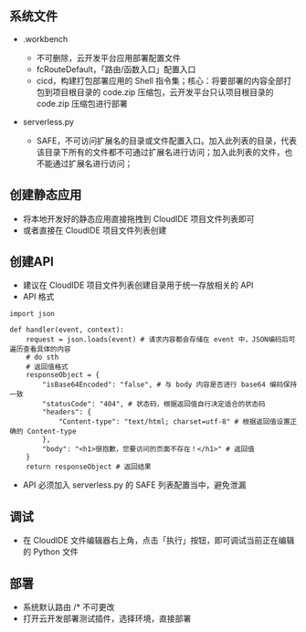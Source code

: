 ## 系统文件

- .workbench
  - 不可删除，云开发平台应用部署配置文件
  - fcRouteDefault，「路由/函数入口」配置入口
  - cicd，构建打包部署应用的 Shell 指令集；核心：将要部署的内容全部打包到项目根目录的 code.zip 压缩包，云开发平台只认项目根目录的 code.zip 压缩包进行部署

- serverless.py
  - SAFE，不可访问扩展名的目录或文件配置入口。加入此列表的目录，代表该目录下所有的文件都不可通过扩展名进行访问；加入此列表的文件，也不能通过扩展名进行访问；

## 创建静态应用
- 将本地开发好的静态应用直接拖拽到 CloudIDE 项目文件列表即可
- 或者直接在 CloudIDE 项目文件列表创建

## 创建API
- 建议在 CloudIDE 项目文件列表创建目录用于统一存放相关的 API
- API 格式
```
import json

def handler(event, context):
    request = json.loads(event) # 请求内容都会存储在 event 中，JSON编码后可遍历查看具体的内容
    # do sth
    # 返回值格式
    responseObject = {
        "isBase64Encoded": "false", # 与 body 内容是否进行 base64 编码保持一致
        "statusCode": "404", # 状态码，根据返回值自行决定适合的状态码
        "headers": {
        	"Content-type": "text/html; charset=utf-8" # 根据返回值设置正确的 Content-type
        },
        "body": "<h1>很抱歉，您要访问的页面不存在！</h1>" # 返回值
    }
    return responseObject # 返回结果
```
- API 必须加入 serverless.py 的 SAFE 列表配置当中，避免泄漏

## 调试
- 在 CloudIDE 文件编辑器右上角，点击「执行」按钮，即可调试当前正在编辑的 Python 文件

## 部署
- 系统默认路由 /* 不可更改
- 打开云开发部署测试插件，选择环境，直接部署